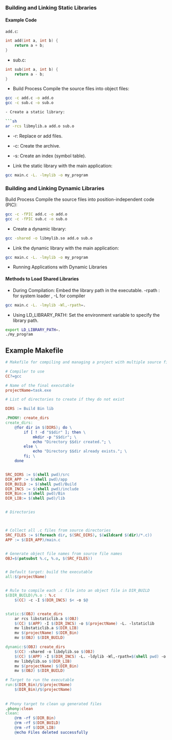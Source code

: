 ### Building and Linking Static Libraries

#### Example Code
`add.c`:
```c
int add(int a, int b) {
    return a + b;
}
```
- sub.c:

```c
int sub(int a, int b) {
    return a - b;
}
```
- Build Process
Compile the source files into object files:

```sh
gcc -c add.c -o add.o
gcc -c sub.c -o sub.o

- Create a static library:

```sh
ar -rcs libmylib.a add.o sub.o
```
- -r: Replace or add files.
- -c: Create the archive.
- -s: Create an index (symbol table).

- Link the static library with the main application:

```sh
gcc main.c -L. -lmylib -o my_program
```

### Building and Linking Dynamic Libraries
Build Process
Compile the source files into position-independent code (PIC):

```sh
gcc -c -fPIC add.c -o add.o
gcc -c -fPIC sub.c -o sub.o
```

- Create a dynamic library:

```sh
gcc -shared -o libmylib.so add.o sub.o
```

- Link the dynamic library with the main application:

```sh
gcc main.c -L. -lmylib -o my_program
```

- Running Applications with Dynamic Libraries

#### Methods to Load Shared Libraries
- During Compilation: Embed the library path in the executable.
-rpath : for system loader , -L for compiler
```sh
gcc main.c -L. -lmylib -Wl,-rpath=.
```
- Using LD_LIBRARY_PATH: Set the environment variable to specify the library path.

```sh
export LD_LIBRARY_PATH=.
./my_program
```
## Example Makefile
```makefile
# Makefile for compiling and managing a project with multiple source files

# Compiler to use
CC?=gcc

# Name of the final executable
projectName=task.exe

# List of directories to create if they do not exist

DIRS := Build Bin lib

.PHONY: create_dirs
create_dirs:
	@for dir in $(DIRS); do \
	    if [ ! -d "$$dir" ]; then \
	        mkdir -p "$$dir"; \
	        echo "Directory $$dir created."; \
	    else \
	        echo "Directory $$dir already exists."; \
	    fi; \
	done


SRC_DIRS := $(shell pwd)/src
DIR_APP := $(shell pwd)/app
DIR_BUILD := $(shell pwd)/Build
DIR_INCS := $(shell pwd)/include
DIR_Bin:= $(shell pwd)/Bin
DIR_LIB:= $(shell pwd)/lib


# Directories



# Collect all .c files from source directories
SRC_FILES := $(foreach dir, $(SRC_DIRS), $(wildcard $(dir)/*.c))
APP := $(DIR_APP)/main.c


# Generate object file names from source file names
OBJ=$(patsubst %.c, %.o, $(SRC_FILES))


# Default target: build the executable
all:$(projectName)


# Rule to compile each .c file into an object file in DIR_BUILD
$(DIR_BUILD)/%.o : %.c
	$(CC) -c -I $(DIR_INCS) $< -o $@


static:$(OBJ) create_dirs
	ar rcs libstaticlib.a $(OBJ)
	$(CC) $(APP) -I $(DIR_INCS) -o $(projectName) -L. -lstaticlib
	mv libstaticlib.a $(DIR_LIB)
	mv $(projectName) $(DIR_Bin)
	mv $(OBJ) $(DIR_BUILD)

dynamic:$(OBJ) create_dirs
	$(CC) -shared -o libdylib.so $(OBJ)
	$(CC) $(APP) -I $(DIR_INCS) -L. -ldylib -Wl,-rpath=$(shell pwd) -o $(projectName)
	mv libdylib.so $(DIR_LIB)
	mv $(projectName) $(DIR_Bin)
	mv $(OBJ) $(DIR_BUILD)

# Target to run the executable
run:$(DIR_Bin)/$(projectName)
	$(DIR_Bin)/$(projectName)
	
	
# Phony target to clean up generated files
.phony:clean
clean:
	@rm -rf $(DIR_Bin)
	@rm -rf $(DIR_BUILD)
	@rm -rf $(DIR_LIB)
	@echo Files deleted successfully
```